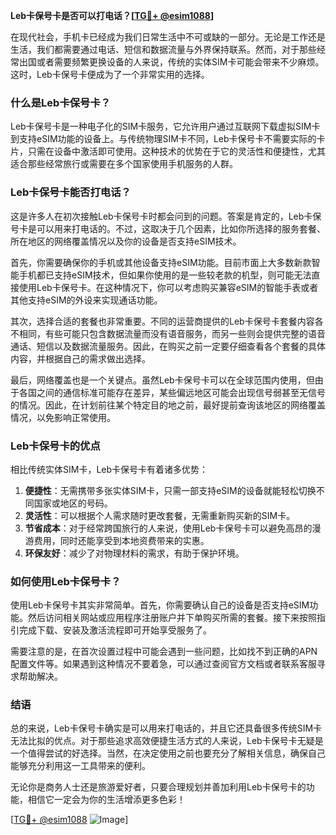 **Leb卡保号卡是否可以打电话？[[TG💪+ @esim1088](https://t.me/s/esim1088)]**

在现代社会，手机卡已经成为我们日常生活中不可或缺的一部分。无论是工作还是生活，我们都需要通过电话、短信和数据流量与外界保持联系。然而，对于那些经常出国或者需要频繁更换设备的人来说，传统的实体SIM卡可能会带来不少麻烦。这时，Leb卡保号卡便成为了一个非常实用的选择。

### 什么是Leb卡保号卡？

Leb卡保号卡是一种电子化的SIM卡服务，它允许用户通过互联网下载虚拟SIM卡到支持eSIM功能的设备上。与传统物理SIM卡不同，Leb卡保号卡不需要实际的卡片，只需在设备中激活即可使用。这种技术的优势在于它的灵活性和便捷性，尤其适合那些经常旅行或需要在多个国家使用手机服务的人群。

### Leb卡保号卡能否打电话？

这是许多人在初次接触Leb卡保号卡时都会问到的问题。答案是肯定的，Leb卡保号卡是可以用来打电话的。不过，这取决于几个因素，比如你所选择的服务套餐、所在地区的网络覆盖情况以及你的设备是否支持eSIM技术。

首先，你需要确保你的手机或其他设备支持eSIM功能。目前市面上大多数新款智能手机都已支持eSIM技术，但如果你使用的是一些较老款的机型，则可能无法直接使用Leb卡保号卡。在这种情况下，你可以考虑购买兼容eSIM的智能手表或者其他支持eSIM的外设来实现通话功能。

其次，选择合适的套餐也非常重要。不同的运营商提供的Leb卡保号卡套餐内容各不相同，有些可能只包含数据流量而没有语音服务，而另一些则会提供完整的语音通话、短信以及数据流量服务。因此，在购买之前一定要仔细查看各个套餐的具体内容，并根据自己的需求做出选择。

最后，网络覆盖也是一个关键点。虽然Leb卡保号卡可以在全球范围内使用，但由于各国之间的通信标准可能存在差异，某些偏远地区可能会出现信号弱甚至无信号的情况。因此，在计划前往某个特定目的地之前，最好提前查询该地区的网络覆盖情况，以免影响正常使用。

### Leb卡保号卡的优点

相比传统实体SIM卡，Leb卡保号卡有着诸多优势：

1. **便捷性**：无需携带多张实体SIM卡，只需一部支持eSIM的设备就能轻松切换不同国家或地区的号码。
2. **灵活性**：可以根据个人需求随时更改套餐，无需重新购买新的SIM卡。
3. **节省成本**：对于经常跨国旅行的人来说，使用Leb卡保号卡可以避免高昂的漫游费用，同时还能享受到本地资费带来的实惠。
4. **环保友好**：减少了对物理材料的需求，有助于保护环境。

### 如何使用Leb卡保号卡？

使用Leb卡保号卡其实非常简单。首先，你需要确认自己的设备是否支持eSIM功能。然后访问相关网站或应用程序注册账户并下单购买所需的套餐。接下来按照指引完成下载、安装及激活流程即可开始享受服务了。

需要注意的是，在首次设置过程中可能会遇到一些问题，比如找不到正确的APN配置文件等。如果遇到这种情况不要着急，可以通过查阅官方文档或者联系客服寻求帮助解决。

### 结语

总的来说，Leb卡保号卡确实是可以用来打电话的，并且它还具备很多传统SIM卡无法比拟的优点。对于那些追求高效便捷生活方式的人来说，Leb卡保号卡无疑是一个值得尝试的好选择。当然，在决定使用之前也要充分了解相关信息，确保自己能够充分利用这一工具带来的便利。

无论你是商务人士还是旅游爱好者，只要合理规划并善加利用Leb卡保号卡的功能，相信它一定会为你的生活增添更多色彩！

[[TG💪+ @esim1088](https://t.me/s/esim1088) ![Image](https://i.postimg.cc/4NQfJmqS/Snipaste-2025-05-13-00-14-12.png)]